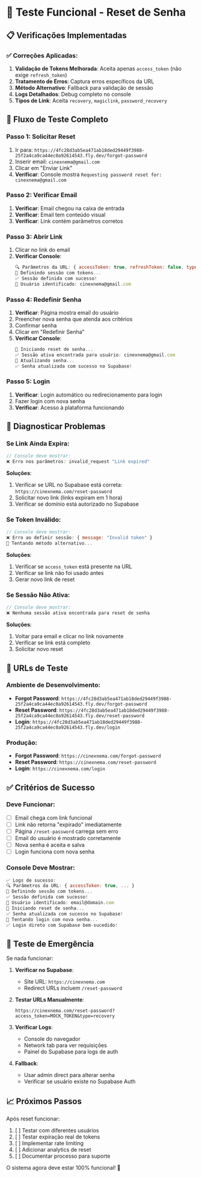 # 🧪 Teste Funcional - Reset de Senha

## 📋 Verificações Implementadas

### ✅ Correções Aplicadas:
1. **Validação de Tokens Melhorada**: Aceita apenas `access_token` (não exige `refresh_token`)
2. **Tratamento de Erros**: Captura erros específicos da URL
3. **Método Alternativo**: Fallback para validação de sessão
4. **Logs Detalhados**: Debug completo no console
5. **Tipos de Link**: Aceita `recovery`, `magiclink`, `password_recovery`

## 🔄 Fluxo de Teste Completo

### Passo 1: Solicitar Reset
1. Ir para: `https://4fc28d3ab5ea471ab18ded29449f3988-25f2a4ca9ca44ec0a92614543.fly.dev/forgot-password`
2. Inserir email: `cinexnema@gmail.com`
3. Clicar em "Enviar Link"
4. **Verificar**: Console mostra `Requesting password reset for: cinexnema@gmail.com`

### Passo 2: Verificar Email
1. **Verificar**: Email chegou na caixa de entrada
2. **Verificar**: Email tem conteúdo visual
3. **Verificar**: Link contém parâmetros corretos

### Passo 3: Abrir Link
1. Clicar no link do email
2. **Verificar Console**:
   ```javascript
   🔍 Parâmetros da URL: { accessToken: true, refreshToken: false, type: "recovery" }
   🔑 Definindo sessão com tokens...
   ✅ Sessão definida com sucesso!
   👤 Usuário identificado: cinexnema@gmail.com
   ```

### Passo 4: Redefinir Senha
1. **Verificar**: Página mostra email do usuário
2. Preencher nova senha que atenda aos critérios
3. Confirmar senha
4. Clicar em "Redefinir Senha"
5. **Verificar Console**:
   ```javascript
   🔑 Iniciando reset de senha...
   ✅ Sessão ativa encontrada para usuário: cinexnema@gmail.com
   🔄 Atualizando senha...
   ✅ Senha atualizada com sucesso no Supabase!
   ```

### Passo 5: Login
1. **Verificar**: Login automático ou redirecionamento para login
2. Fazer login com nova senha
3. **Verificar**: Acesso à plataforma funcionando

## 🐛 Diagnosticar Problemas

### Se Link Ainda Expira:
```javascript
// Console deve mostrar:
❌ Erro nos parâmetros: invalid_request "Link expired"
```

**Soluções**:
1. Verificar se URL no Supabase está correta: `https://cinexnema.com/reset-password`
2. Solicitar novo link (links expiram em 1 hora)
3. Verificar se domínio está autorizado no Supabase

### Se Token Inválido:
```javascript
// Console deve mostrar:
❌ Erro ao definir sessão: { message: "Invalid token" }
🔄 Tentando método alternativo...
```

**Soluções**:
1. Verificar se `access_token` está presente na URL
2. Verificar se link não foi usado antes
3. Gerar novo link de reset

### Se Sessão Não Ativa:
```javascript
// Console deve mostrar:
❌ Nenhuma sessão ativa encontrada para reset de senha
```

**Soluções**:
1. Voltar para email e clicar no link novamente
2. Verificar se link está completo
3. Solicitar novo reset

## 🔧 URLs de Teste

### Ambiente de Desenvolvimento:
- **Forgot Password**: `https://4fc28d3ab5ea471ab18ded29449f3988-25f2a4ca9ca44ec0a92614543.fly.dev/forgot-password`
- **Reset Password**: `https://4fc28d3ab5ea471ab18ded29449f3988-25f2a4ca9ca44ec0a92614543.fly.dev/reset-password`
- **Login**: `https://4fc28d3ab5ea471ab18ded29449f3988-25f2a4ca9ca44ec0a92614543.fly.dev/login`

### Produção:
- **Forgot Password**: `https://cinexnema.com/forgot-password`
- **Reset Password**: `https://cinexnema.com/reset-password`
- **Login**: `https://cinexnema.com/login`

## ✅ Critérios de Sucesso

### Deve Funcionar:
- [ ] Email chega com link funcional
- [ ] Link não retorna "expirado" imediatamente
- [ ] Página `/reset-password` carrega sem erro
- [ ] Email do usuário é mostrado corretamente
- [ ] Nova senha é aceita e salva
- [ ] Login funciona com nova senha

### Console Deve Mostrar:
```javascript
✅ Logs de sucesso:
🔍 Parâmetros da URL: { accessToken: true, ... }
🔑 Definindo sessão com tokens...
✅ Sessão definida com sucesso!
👤 Usuário identificado: email@domain.com
🔑 Iniciando reset de senha...
✅ Senha atualizada com sucesso no Supabase!
🔄 Tentando login com nova senha...
✅ Login direto com Supabase bem-sucedido!
```

## 🚨 Teste de Emergência

Se nada funcionar:

1. **Verificar no Supabase**:
   - Site URL: `https://cinexnema.com`
   - Redirect URLs incluem `/reset-password`

2. **Testar URLs Manualmente**:
   ```
   https://cinexnema.com/reset-password?access_token=MOCK_TOKEN&type=recovery
   ```

3. **Verificar Logs**:
   - Console do navegador
   - Network tab para ver requisições
   - Painel do Supabase para logs de auth

4. **Fallback**:
   - Usar admin direct para alterar senha
   - Verificar se usuário existe no Supabase Auth

## 📈 Próximos Passos

Após reset funcionar:
1. [ ] Testar com diferentes usuários
2. [ ] Testar expiração real de tokens
3. [ ] Implementar rate limiting
4. [ ] Adicionar analytics de reset
5. [ ] Documentar processo para suporte

O sistema agora deve estar 100% funcional! 🎯
